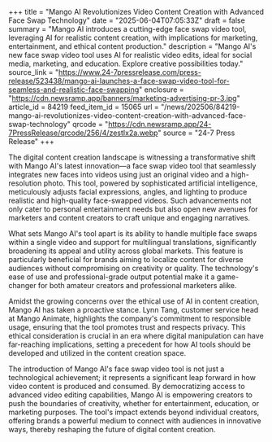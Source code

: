 +++
title = "Mango AI Revolutionizes Video Content Creation with Advanced Face Swap Technology"
date = "2025-06-04T07:05:33Z"
draft = false
summary = "Mango AI introduces a cutting-edge face swap video tool, leveraging AI for realistic content creation, with implications for marketing, entertainment, and ethical content production."
description = "Mango AI's new face swap video tool uses AI for realistic video edits, ideal for social media, marketing, and education. Explore creative possibilities today."
source_link = "https://www.24-7pressrelease.com/press-release/523438/mango-ai-launches-a-face-swap-video-tool-for-seamless-and-realistic-face-swapping"
enclosure = "https://cdn.newsramp.app/banners/marketing-advertising-pr-3.jpg"
article_id = 84219
feed_item_id = 15065
url = "/news/202506/84219-mango-ai-revolutionizes-video-content-creation-with-advanced-face-swap-technology"
qrcode = "https://cdn.newsramp.app/24-7PressRelease/qrcode/256/4/zestIx2a.webp"
source = "24-7 Press Release"
+++

<p>The digital content creation landscape is witnessing a transformative shift with Mango AI's latest innovation—a face swap video tool that seamlessly integrates new faces into videos using just an original video and a high-resolution photo. This tool, powered by sophisticated artificial intelligence, meticulously adjusts facial expressions, angles, and lighting to produce realistic and high-quality face-swapped videos. Such advancements not only cater to personal entertainment needs but also open new avenues for marketers and content creators to craft unique and engaging narratives.</p><p>What sets Mango AI's tool apart is its ability to handle multiple face swaps within a single video and support for multilingual translations, significantly broadening its appeal and utility across global markets. This feature is particularly beneficial for brands aiming to localize content for diverse audiences without compromising on creativity or quality. The technology's ease of use and professional-grade output potential make it a game-changer for both amateur creators and professional marketers alike.</p><p>Amidst the growing concerns over the ethical use of AI in content creation, Mango AI has taken a proactive stance. Lynn Tang, customer service head at Mango Animate, highlights the company's commitment to responsible usage, ensuring that the tool promotes trust and respects privacy. This ethical consideration is crucial in an era where digital manipulation can have far-reaching implications, setting a precedent for how AI tools should be developed and utilized in the content creation space.</p><p>The introduction of Mango AI's face swap video tool is not just a technological achievement; it represents a significant leap forward in how video content is produced and consumed. By democratizing access to advanced video editing capabilities, Mango AI is empowering creators to push the boundaries of creativity, whether for entertainment, education, or marketing purposes. The tool's impact extends beyond individual creators, offering brands a powerful medium to connect with audiences in innovative ways, thereby reshaping the future of digital content creation.</p>